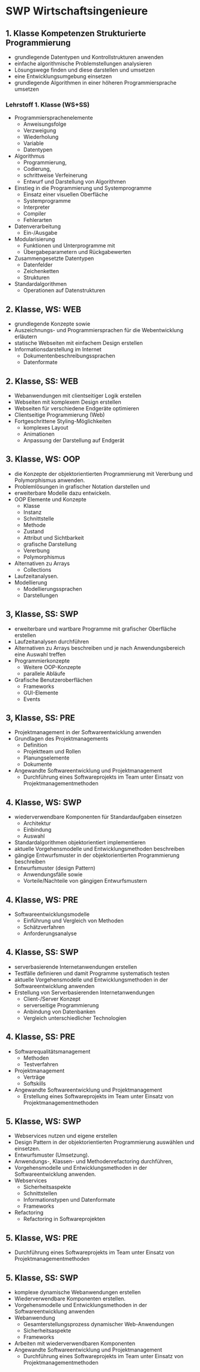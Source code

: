 # SWP Wirtschaftsingenieure

## 1. Klasse Kompetenzen Strukturierte Programmierung

- grundlegende Datentypen und Kontrollstrukturen anwenden
- einfache algorithmische Problemstellungen analysieren
- Lösungswege finden und diese darstellen und umsetzen
- eine Entwicklungsumgebung einsetzen
- grundlegende Algorithmen in einer höheren Programmiersprache umsetzen

### Lehrstoff 1. Klasse (WS+SS)

- Programmiersprachenelemente
  - Anweisungsfolge
  - Verzweigung
  - Wiederholung
  - Variable
  - Datentypen
- Algorithmus
  - Programmierung,
  - Codierung,
  - schrittweise Verfeinerung
  - Entwurf und Darstellung von Algorithmen
- Einstieg in die Programmierung und Systemprogramme
  - Einsatz einer visuellen Oberfläche
  - Systemprogramme
  - Interpreter
  - Compiler
  - Fehlerarten
- Datenverarbeitung
  - Ein-/Ausgabe
- Modularisierung
  - Funktionen und Unterprogramme mit
  - Übergabeparametern und Rückgabewerten
- Zusammengesetzte Datentypen
  - Datenfelder
  - Zeichenketten
  - Strukturen
- Standardalgorithmen
  - Operationen auf Datenstrukturen

## 2. Klasse, WS: WEB

- grundlegende Konzepte sowie
- Auszeichnungs- und Programmiersprachen für die Webentwicklung erläutern
- statische Webseiten mit einfachem Design erstellen
- Informationsdarstellung im Internet
  - Dokumentenbeschreibungssprachen
  - Datenformate

## 2. Klasse, SS: WEB

- Webanwendungen mit clientseitiger Logik erstellen
- Webseiten mit komplexem Design erstellen
- Webseiten für verschiedene Endgeräte optimieren
- Clientseitige Programmierung (Web)
- Fortgeschrittene Styling-Möglichkeiten
  - komplexes Layout
  - Animationen
  - Anpassung der Darstellung auf Endgerät

## 3. Klasse, WS: OOP

- die Konzepte der objektorientierten Programmierung mit Vererbung und Polymorphismus anwenden.
- Problemlösungen in grafischer Notation darstellen und
- erweiterbare Modelle dazu entwickeln.
- OOP Elemente und Konzepte
  - Klasse
  - Instanz
  - Schnittstelle
  - Methode
  - Zustand
  - Attribut und Sichtbarkeit
  - grafische Darstellung
  - Vererbung
  - Polymorphismus
- Alternativen zu Arrays
  - Collections
- Laufzeitanalysen.
- Modellierung
  - Modellierungssprachen
  - Darstellungen

## 3, Klasse, SS: SWP

- erweiterbare und wartbare Programme mit grafischer Oberfläche erstellen
- Laufzeitanalysen durchführen
- Alternativen zu Arrays beschreiben und je nach Anwendungsbereich eine
    Auswahl treffen
- Programmierkonzepte
  - Weitere OOP-Konzepte
  - parallele Abläufe
- Grafische Benutzeroberflächen
  - Frameworks
  - GUI-Elemente
  - Events

## 3, Klasse, SS: PRE

- Projektmanagement in der Softwareentwicklung anwenden
- Grundlagen des Projektmanagements
  - Definition
  - Projektteam und Rollen
  - Planungselemente
  - Dokumente
- Angewandte Softwareentwicklung und Projektmanagement
  - Durchführung eines Softwareprojekts im Team unter Einsatz von Projektmanagementmethoden

## 4. Klasse, WS: SWP

- wiederverwendbare Komponenten für Standardaufgaben einsetzen
  - Architektur
  - Einbindung
  - Auswahl
- Standardalgorithmen objektorientiert implementieren
- aktuelle Vorgehensmodelle und Entwicklungsmethoden beschreiben
- gängige Entwurfsmuster in der objektorientierten Programmierung beschreiben
- Entwurfsmuster (design Pattern)
  - Anwendungsfälle sowie
  - Vorteile/Nachteile von gängigen Entwurfsmustern

## 4. Klasse, WS: PRE

- Softwareentwicklungsmodelle
  - Einführung und Vergleich von Methoden
  - Schätzverfahren
  - Anforderungsanalyse

## 4. Klasse, SS: SWP

- serverbasierende Internetanwendungen erstellen
- Testfälle definieren und damit Programme systematisch testen
- aktuelle Vorgehensmodelle und Entwicklungsmethoden in der
    Softwareentwicklung anwenden
- Erstellung von Serverbasierenden Internetanwendungen
  - Client-/Server Konzept
  - serverseitige Programmierung
  - Anbindung von Datenbanken
  - Vergleich unterschiedlicher Technologien

## 4. Klasse, SS: PRE

- Softwarequalitätsmanagement
  - Methoden
  - Testverfahren
- Projektmanagement
  - Verträge
  - Softskills
- Angewandte Softwareentwicklung und Projektmanagement
  - Erstellung eines Softwareprojekts im Team unter Einsatz von
        Projektmanagementmethoden

## 5. Klasse, WS: SWP

- Webservices nutzen und eigene erstellen
- Design Pattern in der objektorientierten Programmierung auswählen und einsetzen.
- Entwurfsmuster (Umsetzung).
- Anwendungs-, Klassen- und Methodenrefactoring durchführen,
- Vorgehensmodelle und Entwicklungsmethoden in der Softwareentwicklung anwenden.
- Webservices
  - Sicherheitsaspekte
  - Schnittstellen
  - Informationstypen und Datenformate
  - Frameworks
- Refactoring
  - Refactoring in Softwareprojekten

## 5. Klasse, WS: PRE

- Durchführung eines Softwareprojekts im Team unter Einsatz von Projektmanagementmethoden

## 5. Klasse, SS: SWP

- komplexe dynamische Webanwendungen erstellen
- Wiederverwendbare Komponenten erstellen.
- Vorgehensmodelle und Entwicklungsmethoden in der Softwareentwicklung
    anwenden
- Webanwendung
  - Gesamterstellungsprozess dynamischer Web-Anwendungen
  - Sicherheitsaspekte
  - Frameworks
- Arbeiten mit wiederverwendbaren Komponenten
- Angewandte Softwareentwicklung und Projektmanagement
  - Durchführung eines Softwareprojekts im Team unter Einsatz von Projektmanagementmethoden
